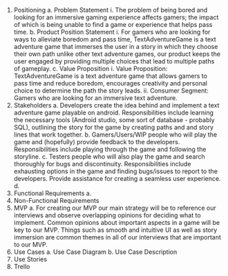 
1. Positioning
	a. Problem Statement
		i. The problem of being bored and looking for an immersive gaming experience affects gamers; the impact of which is being unable to find a game or experience that helps pass time.
	b. Product Position Statement
		i. For gamers who are looking for ways to alleviate boredom and pass time, TextAdventureGame is a text adventure game that immerses the user in a story in which they choose their own path unlike other text adventure games, our product keeps the user engaged by providing multiple choices that lead to multiple paths of gameplay.
	c. Value Proposition
		i. Value Proposition: TextAdventureGame is a text adventure game that allows gamers to pass time and reduce boredom, encourages creativity and personal choice to determine the path the story leads.
		ii. Consumer Segment: Gamers who are looking for an immersive text adventure.
2. Stakeholders
	a. Developers
	create the idea behind and implement a text adventure game playable on android. Responsibilities include learning the necessary tools (Android studio, some sort of database - probably SQL), outlining the story for the game by creating paths and and story lines that work together.
	b. Gamers/Users/WIP
	people who will play the game and (hopefully) provide feedback to the developers. Responsibilities include playing through the game and following the storyline.
	c. Testers
	people who will also play the game and search thoroughly for bugs and discontinuity. Responsibilities include exhausting options in the game and finding bugs/issues to report to the developers. Provide assistance for creating a seamless user experience.
	d.
3. Functional Requirements
	a. 
4. Non-Functional Requirements
5. MVP
	a. For creating our MVP our main strategy will be to reference our interviews and observe overlapping opinions for deciding what to implement. Common opinions about important aspects in a game will be key to our MVP. Things such as smooth and intuitive UI as well as story immersion are common themes in all of our interviews that are important to our MVP.
6. Use Cases
	a. Use Case Diagram
	b. Use Case Description
7. Use Stories
8. Trello
